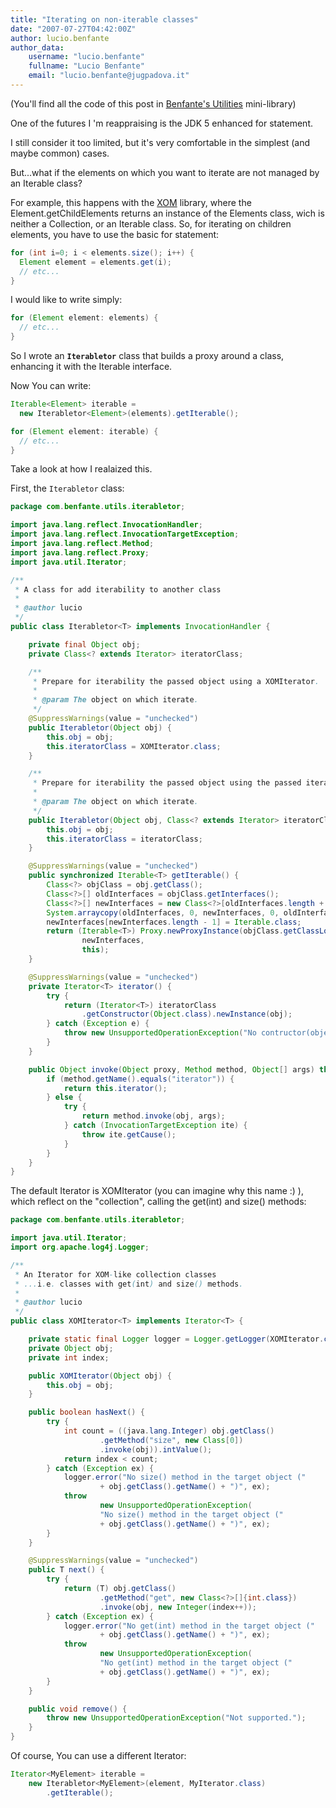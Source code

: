 ```yaml
---
title: "Iterating on non-iterable classes"
date: "2007-07-27T04:42:00Z"
author: lucio.benfante
author_data:
    username: "lucio.benfante"
    fullname: "Lucio Benfante"
    email: "lucio.benfante@jugpadova.it"
---
```

(You'll find all the code of this post in [Benfante's Utilities](http://www.benfante.com/bensite/sourcecode.jsf) mini-library)

One of the futures I 'm reappraising is the JDK 5 enhanced for statement.

I still consider it too limited, but it's very comfortable in the simplest (and maybe common) cases.

But...what if the elements on which you want to iterate are not managed by an Iterable class?

For example, this happens with the [XOM](http://www.xom.nu/) library, where the Element.getChildElements returns an instance of the Elements class, wich is neither a Collection, or an Iterable class. So, for iterating on children elements, you have to use the basic for statement:

```java
for (int i=0; i < elements.size(); i++) {
  Element element = elements.get(i);
  // etc...
}
```

I would like to write simply:

```java
for (Element element: elements) {
  // etc...
}
```

So I wrote an **<code>Iterabletor</code>** class that builds a proxy around a class, enhancing it with the Iterable interface.

Now You can write:

```java
Iterable<Element> iterable =
  new Iterabletor<Element>(elements).getIterable();

for (Element element: iterable) {
  // etc...
}
```


Take a look at how I realaized this.

First, the <code>Iterabletor</code> class:

```java
package com.benfante.utils.iterabletor;

import java.lang.reflect.InvocationHandler;
import java.lang.reflect.InvocationTargetException;
import java.lang.reflect.Method;
import java.lang.reflect.Proxy;
import java.util.Iterator;

/**
 * A class for add iterability to another class
 * 
 * @author lucio
 */
public class Iterabletor<T> implements InvocationHandler {

    private final Object obj;
    private Class<? extends Iterator> iteratorClass;

    /**
     * Prepare for iterability the passed object using a XOMIterator.
     *
     * @param The object on which iterate.
     */
    @SuppressWarnings(value = "unchecked")
    public Iterabletor(Object obj) {
        this.obj = obj;
        this.iteratorClass = XOMIterator.class;
    }

    /**
     * Prepare for iterability the passed object using the passed iterator class.
     *
     * @param The object on which iterate.
     */
    public Iterabletor(Object obj, Class<? extends Iterator> iteratorClass) {
        this.obj = obj;
        this.iteratorClass = iteratorClass;
    }

    @SuppressWarnings(value = "unchecked")
    public synchronized Iterable<T> getIterable() {
        Class<?> objClass = obj.getClass();
        Class<?>[] oldInterfaces = objClass.getInterfaces();
        Class<?>[] newInterfaces = new Class<?>[oldInterfaces.length + 1];
        System.arraycopy(oldInterfaces, 0, newInterfaces, 0, oldInterfaces.length);
        newInterfaces[newInterfaces.length - 1] = Iterable.class;
        return (Iterable<T>) Proxy.newProxyInstance(objClass.getClassLoader(),
                newInterfaces,
                this);
    }

    @SuppressWarnings(value = "unchecked")
    private Iterator<T> iterator() {
        try {
            return (Iterator<T>) iteratorClass
                .getConstructor(Object.class).newInstance(obj);
        } catch (Exception e) {
            throw new UnsupportedOperationException("No contructor(object)", e);
        }
    }

    public Object invoke(Object proxy, Method method, Object[] args) throws Throwable {
        if (method.getName().equals("iterator")) {
            return this.iterator();
        } else {
            try {
                return method.invoke(obj, args);
            } catch (InvocationTargetException ite) {
                throw ite.getCause();
            }
        }
    }
}
```

The default Iterator is XOMIterator (you can imagine why this name :) ), which reflect on the "collection", calling the get(int) and size() methods:

```java
package com.benfante.utils.iterabletor;

import java.util.Iterator;
import org.apache.log4j.Logger;

/**
 * An Iterator for XOM-like collection classes
 * ...i.e. classes with get(int) and size() methods.
 * 
 * @author lucio
 */
public class XOMIterator<T> implements Iterator<T> {

    private static final Logger logger = Logger.getLogger(XOMIterator.class);
    private Object obj;
    private int index;

    public XOMIterator(Object obj) {
        this.obj = obj;
    }

    public boolean hasNext() {
        try {
            int count = ((java.lang.Integer) obj.getClass()
                    .getMethod("size", new Class[0])
                    .invoke(obj)).intValue();
            return index < count;
        } catch (Exception ex) {
            logger.error("No size() method in the target object ("
                    + obj.getClass().getName() + ")", ex);
            throw
                    new UnsupportedOperationException(
                    "No size() method in the target object ("
                    + obj.getClass().getName() + ")", ex);
        }
    }

    @SuppressWarnings(value = "unchecked")
    public T next() {
        try {
            return (T) obj.getClass()
                    .getMethod("get", new Class<?>[]{int.class})
                    .invoke(obj, new Integer(index++));
        } catch (Exception ex) {
            logger.error("No get(int) method in the target object ("
                    + obj.getClass().getName() + ")", ex);
            throw
                    new UnsupportedOperationException(
                    "No get(int) method in the target object ("
                    + obj.getClass().getName() + ")", ex);
        }
    }

    public void remove() {
        throw new UnsupportedOperationException("Not supported.");
    }
}
```

Of course, You can use a different Iterator:

```java
Iterator<MyElement> iterable =
    new Iterabletor<MyElement>(element, MyIterator.class)
        .getIterable();
```
